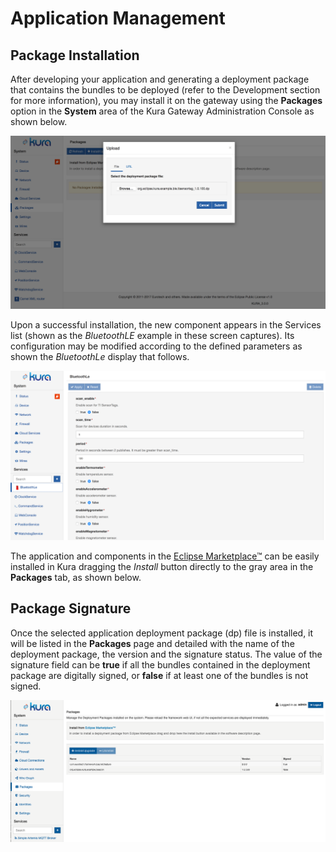 # Application Management

## Package Installation

After developing your application and generating a deployment package that contains the bundles to be deployed (refer to the Development section for more information), you may install it on the gateway using the **Packages** option in the **System** area of the Kura Gateway Administration Console as shown below.

![](imgs/packageInstall.png)

Upon a successful installation, the new component appears in the Services list (shown as the _BluetoothLE_ example in these screen captures). Its configuration may be modified according to the defined parameters as shown the _BluetoothLe_ display that follows.

![](imgs/packageConfig.png)

The application and components in the [Eclipse Marketplace™](https://marketplace.eclipse.org/taxonomy/term/4397%2C4396/title) can be easily installed in Kura dragging the _Install_ button directly to the gray area in the **Packages** tab, as shown below.

## Package Signature

Once the selected application deployment package (dp) file is installed, it will be listed in the **Packages** page and detailed with the name of the deployment package, the version and the signature status.
The value of the signature field can be **true** if all the bundles contained in the deployment package are digitally signed, or **false** if at least one of the bundles is not signed.

![](imgs/dpsignature.png)
